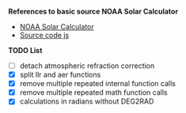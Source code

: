 
**References to basic source NOAA Solar Calculator**
- [NOAA Solar Calculator](https://www.esrl.noaa.gov/gmd/grad/solcalc/)
- [Source code js](https://www.esrl.noaa.gov/gmd/grad/solcalc/main.js)

**TODO List**
- [ ] detach atmospheric refraction correction
- [x] split llr and aer functions
- [x] remove multiple repeated internal function calls
- [x] remove multiple repeated math function calls
- [x] calculations in radians without DEG2RAD
